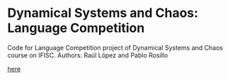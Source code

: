 # Dynamical Systems and Chaos: Language Competition
Code for Language Competition project of Dynamical Systems and Chaos course on IFISC.
Authors: Raúl López and Pablo Rosillo

[here](dsclanguagecompetition/GalegofitLouf_r.m)
